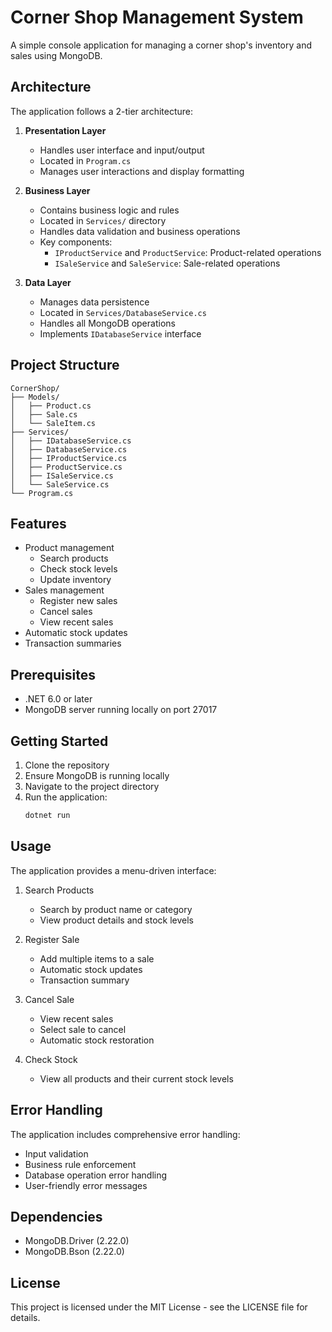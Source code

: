 # Corner Shop Management System

A simple console application for managing a corner shop's inventory and sales using MongoDB.

## Architecture

The application follows a 2-tier architecture:

1. **Presentation Layer**
   - Handles user interface and input/output
   - Located in `Program.cs`
   - Manages user interactions and display formatting

2. **Business Layer**
   - Contains business logic and rules
   - Located in `Services/` directory
   - Handles data validation and business operations
   - Key components:
     - `IProductService` and `ProductService`: Product-related operations
     - `ISaleService` and `SaleService`: Sale-related operations

3. **Data Layer**
   - Manages data persistence
   - Located in `Services/DatabaseService.cs`
   - Handles all MongoDB operations
   - Implements `IDatabaseService` interface

## Project Structure

```
CornerShop/
├── Models/
│   ├── Product.cs
│   ├── Sale.cs
│   └── SaleItem.cs
├── Services/
│   ├── IDatabaseService.cs
│   ├── DatabaseService.cs
│   ├── IProductService.cs
│   ├── ProductService.cs
│   ├── ISaleService.cs
│   └── SaleService.cs
└── Program.cs
```

## Features

- Product management
  - Search products
  - Check stock levels
  - Update inventory
- Sales management
  - Register new sales
  - Cancel sales
  - View recent sales
- Automatic stock updates
- Transaction summaries

## Prerequisites

- .NET 6.0 or later
- MongoDB server running locally on port 27017

## Getting Started

1. Clone the repository
2. Ensure MongoDB is running locally
3. Navigate to the project directory
4. Run the application:
   ```bash
   dotnet run
   ```

## Usage

The application provides a menu-driven interface:

1. Search Products
   - Search by product name or category
   - View product details and stock levels

2. Register Sale
   - Add multiple items to a sale
   - Automatic stock updates
   - Transaction summary

3. Cancel Sale
   - View recent sales
   - Select sale to cancel
   - Automatic stock restoration

4. Check Stock
   - View all products and their current stock levels

## Error Handling

The application includes comprehensive error handling:
- Input validation
- Business rule enforcement
- Database operation error handling
- User-friendly error messages

## Dependencies

- MongoDB.Driver (2.22.0)
- MongoDB.Bson (2.22.0)

## License

This project is licensed under the MIT License - see the LICENSE file for details.
